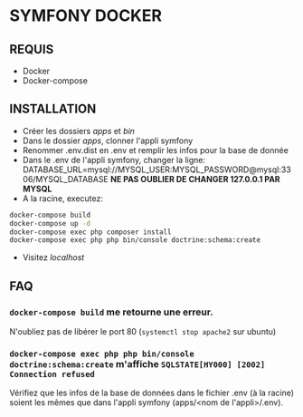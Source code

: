 # SYMFONY DOCKER

## REQUIS

* Docker
* Docker-compose

## INSTALLATION

* Créer les dossiers *apps* et *bin*
* Dans le dossier *apps*, clonner l'appli symfony
* Renommer .env.dist en .env et remplir les infos pour la base de donnée
* Dans le .env de l'appli symfony, changer la ligne: DATABASE_URL=mysql://MYSQL_USER:MYSQL_PASSWORD@mysql:3306/MYSQL_DATABASE **NE PAS OUBLIER DE CHANGER 127.0.0.1 PAR MYSQL**
* A la racine, executez:

```bash
docker-compose build
docker-compose up -d
docker-compose exec php composer install
docker-compose exec php php bin/console doctrine:schema:create
```

* Visitez *localhost*

## FAQ

### `docker-compose build` me retourne une erreur.

N'oubliez pas de libérer le port 80 (`systemctl stop apache2` sur ubuntu)

### `docker-compose exec php php bin/console doctrine:schema:create` m'affiche `SQLSTATE[HY000] [2002] Connection refused`

Vérifiez que les infos de la base de données dans le fichier .env (à la racine) soient les mêmes que dans l'appli symfony (apps/\<nom de l'appli\>/.env).